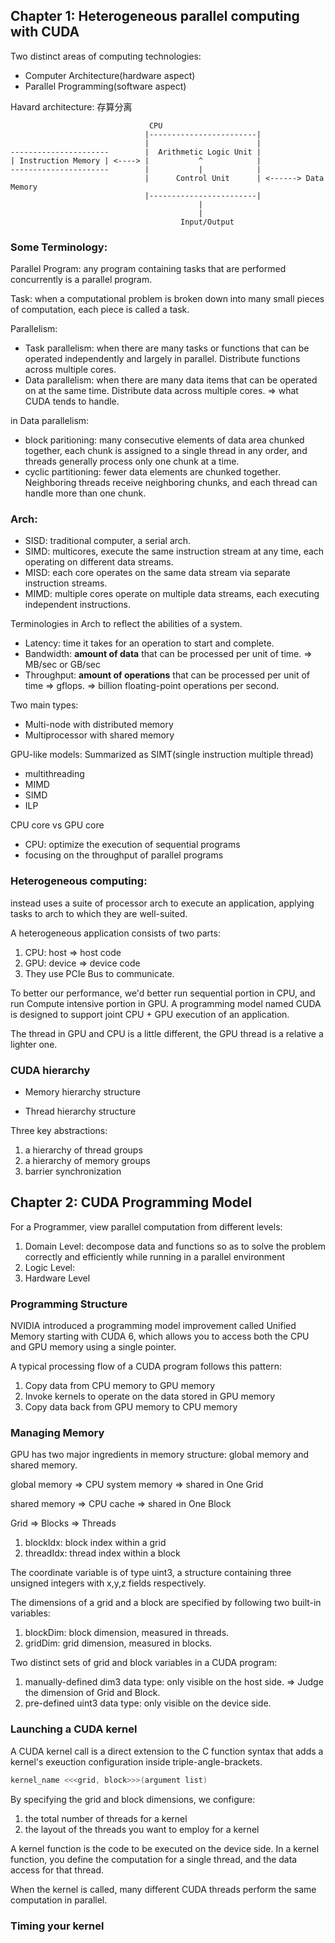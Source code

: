 ## Chapter 1: Heterogeneous parallel computing with CUDA
Two distinct areas of computing technologies:
- Computer Architecture(hardware aspect)
- Parallel Programming(software aspect)

Havard architecture: 存算分离
```
                               CPU
                              |------------------------|
                              |                        |
----------------------        |  Arithmetic Logic Unit |
| Instruction Memory | <----> |           ^            |
----------------------        |           |            |
                              |      Control Unit      | <------> Data Memory
                              |------------------------|
                                          |
                                          |
                                      Input/Output
```
### Some Terminology:
Parallel Program: any program containing tasks that are performed concurrently is a parallel program.

Task: when a computational problem is broken down into many small pieces of computation, each piece is called a task.

Parallelism:
- Task parallelism: when there are many tasks or functions that can be operated independently and largely in parallel. Distribute functions across multiple cores.
- Data parallelism: when there are many data items that can be operated on at the same time. Distribute data across multiple cores. => what CUDA tends to handle.

in Data parallelism:
- block paritioning: many consecutive elements of data area chunked together, each chunk is assigned to a single thread in any order, and threads generally process only one chunk at a time.
- cyclic partitioning: fewer data elements are chunked together. Neighboring threads receive neighboring chunks, and each thread can handle more than one chunk.
### Arch:
- SISD: traditional computer, a serial arch.
- SIMD: multicores, execute the same instruction stream at any time, each operating on different data streams.
- MISD: each core operates on the same data stream via separate instruction streams.
- MIMD: multiple cores operate on multiple data streams, each executing independent instructions.

Terminologies in Arch to reflect the abilities of a system.
- Latency: time it takes for an operation to start and complete.
- Bandwidth: **amount of data** that can be processed per unit of time. => MB/sec or GB/sec
- Throughput: **amount of operations** that can be processed per unit of time => gflops. => billion floating-point operations per second.

Two main types:
- Multi-node with distributed memory
- Multiprocessor with shared memory

GPU-like models: Summarized as SIMT(single instruction multiple thread)
- multithreading
- MIMD
- SIMD
- ILP

CPU core vs GPU core
- CPU: optimize the execution of sequential programs
- focusing on the throughput of parallel programs
### Heterogeneous computing:
instead uses a suite of processor arch to execute an application, applying tasks to arch to which they are well-suited.

A heterogeneous application consists of two parts:
1. CPU: host => host code
2. GPU: device => device code
3. They use PCIe Bus to communicate.

To better our performance, we'd better run sequential portion in CPU, and run Compute intensive portion in GPU. A programming model named CUDA is designed to support joint CPU + GPU execution of an application.

The thread in GPU and CPU is a little different, the GPU thread is a relative a lighter one.

### CUDA hierarchy
- Memory hierarchy structure

- Thread hierarchy structure

Three key abstractions:
1. a hierarchy of thread groups
2. a hierarchy of memory groups
3. barrier synchronization

## Chapter 2: CUDA Programming Model
For a Programmer, view parallel computation from different levels:
1. Domain Level: decompose data and functions so as to solve the problem correctly and efficiently while running in a parallel environment
2. Logic Level: 
3. Hardware Level
### Programming Structure
NVIDIA introduced a programming model improvement called Unified Memory starting with CUDA 6, which allows you to access both the CPU and GPU memory using a single pointer.

A typical processing flow of a CUDA program follows this pattern:
1. Copy data from CPU memory to GPU memory
2. Invoke kernels to operate on the data stored in GPU memory
3. Copy data back from GPU memory to CPU memory

### Managing Memory
GPU has two major ingredients in memory structure: global memory and shared memory.

global memory => CPU system memory => shared in One Grid

shared memory => CPU cache => shared in One Block

Grid => Blocks => Threads
1. blockIdx: block index within a grid
2. threadIdx: thread index within a block

The coordinate variable is of type uint3, a structure containing three unsigned integers with x,y,z fields respectively.

The dimensions of a grid and a block are specified by following two built-in variables:
1. blockDim: block dimension, measured in threads.
2. gridDim: grid dimension, measured in blocks.

Two distinct sets of grid and block variables in a CUDA program:
1. manually-defined dim3 data type: only visible on the host side. => Judge the dimension of Grid and Block.
2. pre-defined uint3 data type: only visible on the device side.
### Launching a CUDA kernel
A CUDA kernel call is a direct extension to the C function syntax that adds a kernel's exeuction configuration inside triple-angle-brackets.
```C
kernel_name <<<grid, block>>>(argument list)
```

By specifying the grid and block dimensions, we configure:
1. the total number of threads for a kernel
2. the layout of the threads you want to employ for a kernel

A kernel function is the code to be executed on the device side. In a kernel function, you define the computation for a single thread, and the data access for that thread.

When the kernel is called, many different CUDA threads perform the same computation in parallel.
### Timing your kernel
